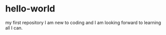 # hello-world
my first repository
I am new to coding and I am looking forward to learning all I can.
